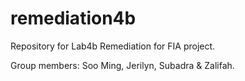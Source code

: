# remediation4b

Repository for Lab4b Remediation for FIA project.

Group members: Soo Ming, Jerilyn, Subadra & Zalifah.
